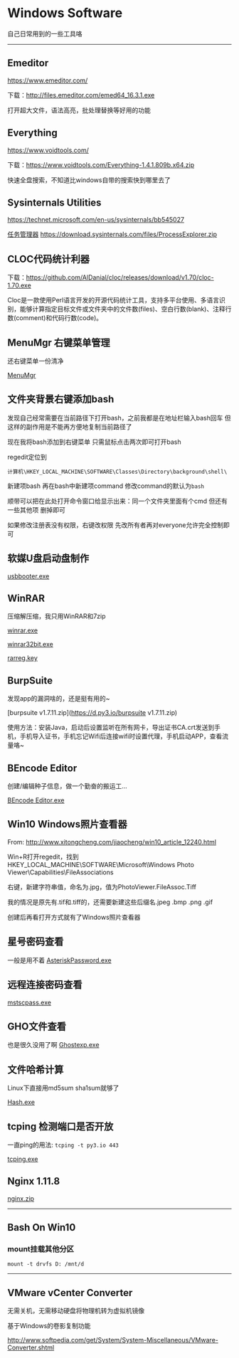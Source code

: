 # Windows Software

自己日常用到的一些工具咯


----

## Emeditor

https://www.emeditor.com/

下载：http://files.emeditor.com/emed64_16.3.1.exe

打开超大文件，语法高亮，批处理替换等好用的功能


## Everything

https://www.voidtools.com/

下载：https://www.voidtools.com/Everything-1.4.1.809b.x64.zip

快速全盘搜索，不知道比windows自带的搜索快到哪里去了

## **Sysinternals Utilities**

https://technet.microsoft.com/en-us/sysinternals/bb545027

[任务管理器](https://d.py3.io/procexp.exe) https://download.sysinternals.com/files/ProcessExplorer.zip

## CLOC代码统计利器

下载：https://github.com/AlDanial/cloc/releases/download/v1.70/cloc-1.70.exe

Cloc是一款使用Perl语言开发的开源代码统计工具，支持多平台使用、多语言识别，能够计算指定目标文件或文件夹中的文件数(files)、空白行数(blank)、注释行数(comment)和代码行数(code)。

## MenuMgr 右键菜单管理

还右键菜单一份清净

[MenuMgr](https://d.py3.io/MenuMgr.exe)

## 文件夹背景右键添加bash

发现自己经常需要在当前路径下打开bash，之前我都是在地址栏输入bash回车 但这样的副作用是不能再方便地复制当前路径了

现在我将bash添加到右键菜单 只需鼠标点击两次即可打开bash

regedit定位到

```
计算机\HKEY_LOCAL_MACHINE\SOFTWARE\Classes\Directory\background\shell\
```

新建项bash 再在bash中新建项command 修改command的默认为`bash`

顺带可以把在此处打开命令窗口给显示出来：同一个文件夹里面有个cmd 但还有一些其他项 删掉即可

如果修改注册表没有权限，右键改权限 先改所有者再对everyone允许完全控制即可
## 软媒U盘启动盘制作

[usbbooter.exe](https://d.py3.io/usbbooter.exe)

## WinRAR

压缩解压缩，我只用WinRAR和7zip

[winrar.exe](https://d.py3.io/winrar.exe)

[winrar32bit.exe](https://d.py3.io/winrar32bit.exe)

[rarreg.key](https://d.py3.io/rarreg.key)

## BurpSuite

发现app的漏洞啥的，还是挺有用的~

[burpsuite v1.7.11.zip](https://d.py3.io/burpsuite v1.7.11.zip)

使用方法：安装Java，启动后设置监听在所有网卡，导出证书CA.crt发送到手机，手机导入证书，手机忘记Wifi后连接wifi时设置代理，手机启动APP，查看流量咯~

## BEncode Editor

创建/编辑种子信息，做一个勤奋的搬运工...

[BEncode Editor.exe](https://d.py3.io/BEncode%20Editor.exe)

## Win10 Windows照片查看器

From: http://www.xitongcheng.com/jiaocheng/win10_article_12240.html

Win+R打开regedit，找到HKEY_LOCAL_MACHINE\SOFTWARE\Microsoft\Windows Photo Viewer\Capabilities\FileAssociations

右键，新建字符串值，命名为.jpg，值为PhotoViewer.FileAssoc.Tiff

我的情况是原先有.tif和.tiff的，还需要新建这些后缀名.jpeg .bmp .png .gif

创建后再看打开方式就有了Windows照片查看器

## 星号密码查看

一般是用不着 [AsteriskPassword.exe](https://d.py3.io/AsteriskPassword.exe)

## 远程连接密码查看

[mstscpass.exe](https://d.py3.io/mstscpass.exe)

## GHO文件查看

也是很久没用了啊 [Ghostexp.exe](https://d.py3.io/Ghostexp.exe)

## 文件哈希计算

Linux下直接用md5sum sha1sum就够了

[Hash.exe](https://d.py3.io/Hash.exe)

## tcping 检测端口是否开放

一直ping的用法: `tcping -t py3.io 443`

[tcping.exe](https://d.py3.io/tcping.exe)

## Nginx 1.11.8

[nginx.zip](https://d.py3.io/nginx.zip)

----

## Bash On Win10

### mount挂载其他分区

```
mount -t drvfs D: /mnt/d
```

----

## VMware vCenter Converter

无需关机，无需移动硬盘将物理机转为虚拟机镜像

基于Windows的卷影复制功能

http://www.softpedia.com/get/System/System-Miscellaneous/VMware-Converter.shtml
